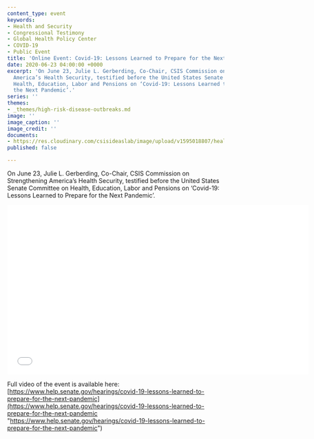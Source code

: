 ```yaml
---
content_type: event
keywords:
- Health and Security
- Congressional Testimony
- Global Health Policy Center
- COVID-19
- Public Event
title: 'Online Event: Covid-19: Lessons Learned to Prepare for the Next Pandemic'
date: 2020-06-23 04:00:00 +0000
excerpt: 'On June 23, Julie L. Gerberding, Co-Chair, CSIS Commission on Strengthening
  America’s Health Security, testified before the United States Senate Committee on
  Health, Education, Labor and Pensions on ‘Covid-19: Lessons Learned to Prepare for
  the Next Pandemic’.'
series: ''
themes:
- _themes/high-risk-disease-outbreaks.md
image: ''
image_caption: ''
image_credit: ''
documents:
- https://res.cloudinary.com/csisideaslab/image/upload/v1595018807/health-commission/062320_JLG_HELP_testimony_zp688s.pdf
published: false

---
```

On June 23, Julie L. Gerberding, Co-Chair, CSIS Commission on Strengthening America’s Health Security, testified before the United States Senate Committee on Health, Education, Labor and Pensions on ‘Covid-19: Lessons Learned to Prepare for the Next Pandemic’.

<div class="video-wrapper post-feature-video"><iframe width="700" height="394" src="[https://www.help.senate.gov/hearings/covid-19-lessons-learned-to-prepare-for-the-next-pandemic](https://www.help.senate.gov/hearings/covid-19-lessons-learned-to-prepare-for-the-next-pandemic "https://www.help.senate.gov/hearings/covid-19-lessons-learned-to-prepare-for-the-next-pandemic")" frameborder="0" allowfullscreen></iframe></div>

Full video of the event is available here: [https://www.help.senate.gov/hearings/covid-19-lessons-learned-to-prepare-for-the-next-pandemic](https://www.help.senate.gov/hearings/covid-19-lessons-learned-to-prepare-for-the-next-pandemic "https://www.help.senate.gov/hearings/covid-19-lessons-learned-to-prepare-for-the-next-pandemic")